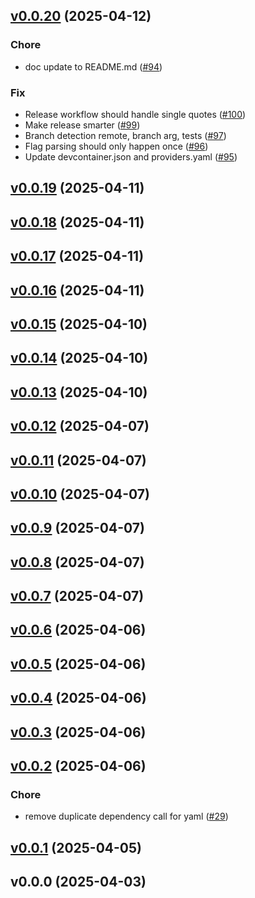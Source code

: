 
<a name="v0.0.20"></a>
## [v0.0.20](https://github.com/jreslock/terraform-provider-docs-local/compare/v0.0.19...v0.0.20) (2025-04-12)

### Chore

* doc update to README.md ([#94](https://github.com/jreslock/terraform-provider-docs-local/issues/94))

### Fix

* Release workflow should handle single quotes ([#100](https://github.com/jreslock/terraform-provider-docs-local/issues/100))
* Make release smarter ([#99](https://github.com/jreslock/terraform-provider-docs-local/issues/99))
* Branch detection remote, branch arg, tests ([#97](https://github.com/jreslock/terraform-provider-docs-local/issues/97))
* Flag parsing should only happen once ([#96](https://github.com/jreslock/terraform-provider-docs-local/issues/96))
* Update devcontainer.json and providers.yaml ([#95](https://github.com/jreslock/terraform-provider-docs-local/issues/95))


<a name="v0.0.19"></a>
## [v0.0.19](https://github.com/jreslock/terraform-provider-docs-local/compare/v0.0.18...v0.0.19) (2025-04-11)


<a name="v0.0.18"></a>
## [v0.0.18](https://github.com/jreslock/terraform-provider-docs-local/compare/v0.0.17...v0.0.18) (2025-04-11)


<a name="v0.0.17"></a>
## [v0.0.17](https://github.com/jreslock/terraform-provider-docs-local/compare/v0.0.16...v0.0.17) (2025-04-11)


<a name="v0.0.16"></a>
## [v0.0.16](https://github.com/jreslock/terraform-provider-docs-local/compare/v0.0.15...v0.0.16) (2025-04-11)


<a name="v0.0.15"></a>
## [v0.0.15](https://github.com/jreslock/terraform-provider-docs-local/compare/v0.0.14...v0.0.15) (2025-04-10)


<a name="v0.0.14"></a>
## [v0.0.14](https://github.com/jreslock/terraform-provider-docs-local/compare/v0.0.13...v0.0.14) (2025-04-10)


<a name="v0.0.13"></a>
## [v0.0.13](https://github.com/jreslock/terraform-provider-docs-local/compare/v0.0.12...v0.0.13) (2025-04-10)


<a name="v0.0.12"></a>
## [v0.0.12](https://github.com/jreslock/terraform-provider-docs-local/compare/v0.0.11...v0.0.12) (2025-04-07)


<a name="v0.0.11"></a>
## [v0.0.11](https://github.com/jreslock/terraform-provider-docs-local/compare/v0.0.10...v0.0.11) (2025-04-07)


<a name="v0.0.10"></a>
## [v0.0.10](https://github.com/jreslock/terraform-provider-docs-local/compare/v0.0.9...v0.0.10) (2025-04-07)


<a name="v0.0.9"></a>
## [v0.0.9](https://github.com/jreslock/terraform-provider-docs-local/compare/v0.0.8...v0.0.9) (2025-04-07)


<a name="v0.0.8"></a>
## [v0.0.8](https://github.com/jreslock/terraform-provider-docs-local/compare/v0.0.7...v0.0.8) (2025-04-07)


<a name="v0.0.7"></a>
## [v0.0.7](https://github.com/jreslock/terraform-provider-docs-local/compare/v0.0.6...v0.0.7) (2025-04-07)


<a name="v0.0.6"></a>
## [v0.0.6](https://github.com/jreslock/terraform-provider-docs-local/compare/v0.0.5...v0.0.6) (2025-04-06)


<a name="v0.0.5"></a>
## [v0.0.5](https://github.com/jreslock/terraform-provider-docs-local/compare/v0.0.4...v0.0.5) (2025-04-06)


<a name="v0.0.4"></a>
## [v0.0.4](https://github.com/jreslock/terraform-provider-docs-local/compare/v0.0.3...v0.0.4) (2025-04-06)


<a name="v0.0.3"></a>
## [v0.0.3](https://github.com/jreslock/terraform-provider-docs-local/compare/v0.0.2...v0.0.3) (2025-04-06)


<a name="v0.0.2"></a>
## [v0.0.2](https://github.com/jreslock/terraform-provider-docs-local/compare/v0.0.1...v0.0.2) (2025-04-06)

### Chore

* remove duplicate dependency call for yaml ([#29](https://github.com/jreslock/terraform-provider-docs-local/issues/29))


<a name="v0.0.1"></a>
## [v0.0.1](https://github.com/jreslock/terraform-provider-docs-local/compare/v0.0.0...v0.0.1) (2025-04-05)


<a name="v0.0.0"></a>
## v0.0.0 (2025-04-03)

